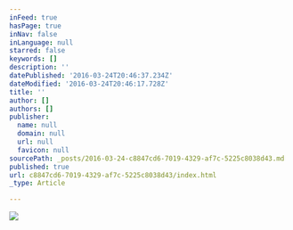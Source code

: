 ```yaml
---
inFeed: true
hasPage: true
inNav: false
inLanguage: null
starred: false
keywords: []
description: ''
datePublished: '2016-03-24T20:46:37.234Z'
dateModified: '2016-03-24T20:46:17.728Z'
title: ''
author: []
authors: []
publisher:
  name: null
  domain: null
  url: null
  favicon: null
sourcePath: _posts/2016-03-24-c8847cd6-7019-4329-af7c-5225c8038d43.md
published: true
url: c8847cd6-7019-4329-af7c-5225c8038d43/index.html
_type: Article

---
```

![](https://the-grid-user-content.s3-us-west-2.amazonaws.com/918e505f-68e4-40d8-960a-655052a6a86b.jpg)